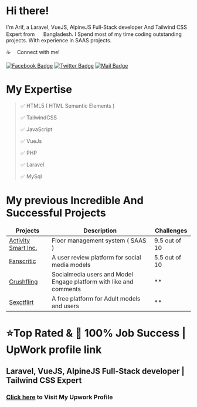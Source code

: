 
# Hi there!

I'm Arif, a Laravel, VueJS, AlpineJS Full-Stack developer And Tailwind CSS Expert from <img src="https://s3.sextflirt.com/flag/BD.svg" width="16"/> Bangladesh. I Spend most of my time coding outstanding projects. With experience in SAAS projects.

:coffee: &emsp;Connect with me!

[![Facebook Badge](https://img.shields.io/badge/Facebook-1877F2?style=for-the-badge&logo=facebook&logoColor=white)](https://www.facebook.com/arif3196) [![Twitter Badge](https://img.shields.io/badge/Twitter-1DA1F2?style=for-the-badge&logo=twitter&logoColor=white)](https://twitter.com/arippu96) [![Mail Badge](https://img.shields.io/badge/Gmail-D14836?style=for-the-badge&logo=gmail&logoColor=white)](mailto:ahak.bsl@gmail.com)

# My Expertise
> ✅ HTML5 ( HTML Semantic Elements )
> 
> ✅ TailwindCSS
> 
> ✅ JavaScript
> 
> ✅ VueJs
> 
> ✅ PHP
> 
> ✅ Laravel
> 
> ✅ MySql


# My previous Incredible And Successful Projects

<table>
  <thead align="center">
    <tr border: none;>
      <td><b>Projects</b></td>
      <td><b>Description</b></td>
      <td><b>Challenges</b></td>
    </tr>
  </thead>
  <tbody>
    <tr>
      <td><a href="https://activitysmart.com/" target="_blank">Activity Smart Inc.</a></td>
      <td>
        Floor management system ( SAAS )
      </td>
      <td>9.5 out of 10</td>
    </tr>
    <tr>
      <td><a href="https://fanscritic.com/" target="_blank">Fanscritic</a></td>
      <td>A user review platform for social media models</td>
      <td>5.5 out of 10 </td>
    </tr>
    <tr>
      <td><a href="https://crushfling.com/" target="_blank">Crushfling</a></td>
      <td>Socialmedia users and Model Engage platform with like and comments</td>
      <td>**</td>
    </tr>
    <tr>
      <td><a href="https://sextflirt.com" target="_blank">Sexctflirt</a></td>
      <td>A free platform for Adult models and users</td>
      <td>**</td>
    </tr>
  </tbody>
</table>


# ⭐Top Rated & 👑 100% Job Success | UpWork profile link
## Laravel, VueJS, AlpineJS Full-Stack developer | Tailwind CSS Expert
### <a href="https://www.upwork.com/freelancers/~0109e21af7cbdf2679?viewMode=1" target="_blank">Click here</a>  to Visit My Upwork Profile

